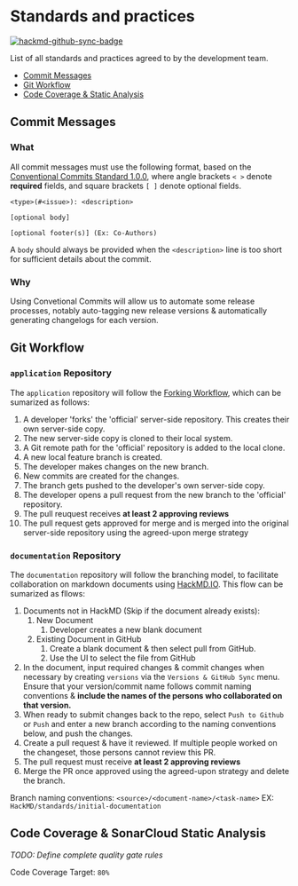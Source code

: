 # Standards and practices

[![hackmd-github-sync-badge](https://hackmd.io/gB2c1QOTQQGSmYg1LIT0hg/badge)](https://hackmd.io/gB2c1QOTQQGSmYg1LIT0hg)


List of all standards and practices agreed to by the development team.

* [Commit Messages](#commit-messages)
* [Git Workflow](#git-workflow)
* [Code Coverage & Static Analysis](#code-coverage--sonarcloud-static-analysis)

 
## Commit Messages

### What

All commit messages must use the following format, based on the[ Conventional Commits Standard 1.0.0](https://www.conventionalcommits.org/en/v1.0.0/), where angle brackets `< >` denote **required** fields, and square brackets `[ ]` denote optional fields. 

```
<type>(#<issue>): <description>

[optional body]

[optional footer(s)] (Ex: Co-Authors)
```

A `body` should always be provided when the `<description>` line is too short for sufficient details about the commit.

### Why

Using Convetional Commits will allow us to automate some release processes, notably auto-tagging new release versions & automatically generating changelogs for each version.

## Git Workflow

### `application` Repository

The `application` repository will follow the [Forking Workflow](https://hackmd.io/gB2c1QOTQQGSmYg1LIT0hg), which can be sumarized as follows: 

1. A developer 'forks' the 'official' server-side repository. This creates their own server-side copy.
2. The new server-side copy is cloned to their local system.
3. A Git remote path for the 'official' repository is added to the local clone.
4. A new local feature branch is created.
5. The developer makes changes on the new branch.
6. New commits are created for the changes.
7. The branch gets pushed to the developer's own server-side copy.
8. The developer opens a pull request from the new branch to the 'official' repository.
9. The pull reuquest receives **at least 2 approving reviews**
10. The pull request gets approved for merge and is merged into the original server-side repository using the agreed-upon merge strategy

### `documentation` Repository

The `documentation` repository will follow the branching model, to facilitate collaboration on markdown documents using [HackMD.IO](https://hackmd.io). This flow can be sumarized as fllows: 

1. Documents not in HackMD (Skip if the document already exists):
    1. New Document
        1. Developer creates a new blank document
    1. Existing Document in GitHub
        1. Create a blank document & then select pull from GitHub.
        2. Use the UI to select the file from GitHub
1.  In the document, input required changes & commit changes when necessary by creating `versions` via the `Versions & GitHub Sync` menu. Ensure that your version/commit name follows commit naming conventions & **include the names of the persons who collaborated on that version.**
2.  When ready to submit changes back to the repo, select `Push to Github` or `Push` and enter a new branch according to the naming conventions below, and push the changes. 
3. Create a pull request & have it reviewed. If multiple people worked on the changeset, those persons cannot review this PR. 
9. The pull request must receive **at least 2 approving reviews**
5. Merge the PR once approved using the agreed-upon strategy and delete the branch.

Branch naming conventions: `<source>/<document-name>/<task-name>` EX: `HackMD/standards/initial-documentation`

## Code Coverage & SonarCloud Static Analysis

_TODO: Define complete quality gate rules_

Code Coverage Target: `80%`
